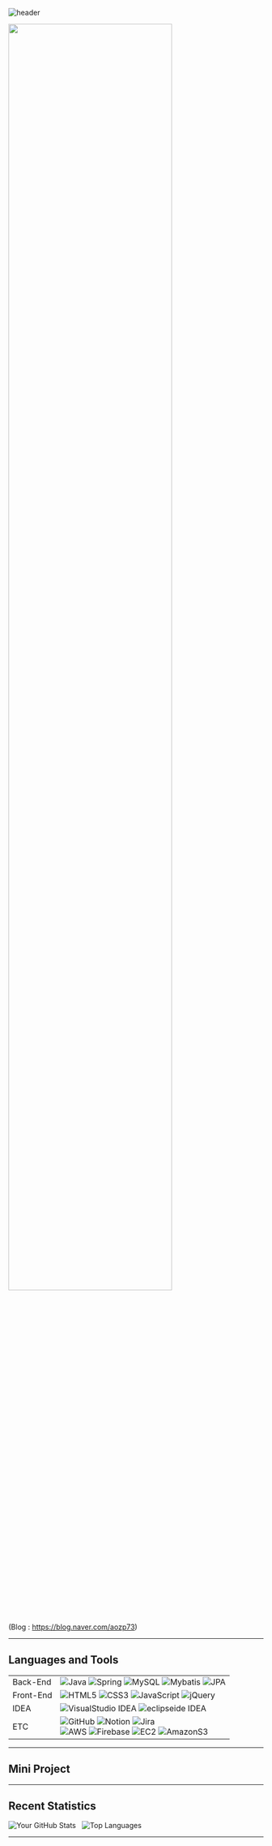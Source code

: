 ![header](https://capsule-render.vercel.app/api?type=rect&color=B2D8B2&height=100&&section=header&text=Lee%20SangHyun&fontSize=40&fontAlignY=48&desc=Junior%20Developer&descAlignY=78&descAlign=60)


<img width="80%" src="https://github.com/aozp73/aozp73-NewRecruit/assets/122352251/76f11bc4-8a45-4e97-8add-3556b6a8e253"/>

&nbsp;&nbsp;&nbsp;&nbsp;&nbsp;&nbsp;&nbsp;&nbsp;&nbsp;&nbsp;&nbsp;&nbsp;&nbsp;&nbsp;&nbsp;&nbsp;&nbsp;&nbsp;&nbsp;&nbsp;&nbsp;&nbsp;&nbsp;&nbsp;&nbsp;&nbsp;&nbsp;&nbsp;&nbsp;&nbsp;&nbsp;&nbsp;&nbsp;&nbsp;&nbsp;&nbsp;&nbsp;&nbsp;&nbsp;&nbsp;&nbsp;&nbsp;&nbsp;&nbsp;&nbsp;&nbsp;&nbsp;&nbsp;&nbsp;&nbsp;&nbsp;&nbsp;&nbsp;&nbsp;&nbsp;&nbsp;&nbsp;&nbsp;&nbsp;&nbsp;&nbsp;&nbsp;&nbsp;&nbsp;&nbsp;&nbsp;&nbsp;&nbsp;&nbsp;&nbsp;&nbsp;&nbsp;&nbsp;&nbsp;&nbsp;&nbsp;&nbsp;&nbsp;&nbsp;&nbsp;&nbsp;&nbsp;&nbsp;&nbsp;&nbsp;&nbsp;&nbsp;&nbsp;&nbsp;&nbsp;&nbsp;&nbsp;&nbsp;&nbsp;&nbsp;&nbsp;&nbsp;&nbsp;&nbsp;&nbsp;&nbsp;&nbsp;&nbsp;&nbsp;&nbsp;&nbsp;&nbsp;&nbsp;&nbsp;&nbsp;&nbsp;&nbsp;&nbsp;&nbsp;&nbsp;&nbsp;&nbsp;&nbsp;&nbsp;&nbsp;&nbsp;&nbsp; (Blog : https://blog.naver.com/aozp73)
<hr>

<h2> Languages and Tools </h2>  

|  |  |
|---------------------|--------|
| Back-End             | ![Java](https://img.shields.io/badge/Java-%23ED8B00.svg?style=flat-square&logo=openjdk&logoColor=white) ![Spring](https://img.shields.io/badge/Spring-%236DB33F.svg?style=flat-square&logo=spring&logoColor=white) ![MySQL](https://img.shields.io/badge/MySQL-%2300f.svg?style=flat-square&logo=MySQL&logoColor=white) ![Mybatis](https://img.shields.io/badge/MyBatis-C70D2C.svg?style=flat-square) ![JPA](https://img.shields.io/badge/JPA-A5915F.svg?style=flat-square)| 
| Front-End            | ![HTML5](https://img.shields.io/badge/HTML5-%23E34F26.svg?style=flat-square&logo=html5&logoColor=white) ![CSS3](https://img.shields.io/badge/CSS3-%231572B6.svg?style=flat-square&logo=css3&logoColor=white) ![JavaScript](https://img.shields.io/badge/JavaScript-%23323330.svg?style=flat-square&logo=javascript&logoColor=%23F7DF1E) ![jQuery](https://img.shields.io/badge/jQuery-%230769AD.svg?style=flat-square&logo=jquery&logoColor=white) |
| IDEA                | ![VisualStudio IDEA](https://img.shields.io/badge/VisualStudioCode-007ACC?style=flat-square&logo=VisualStudioCode&logoColor=white) ![eclipseide IDEA](https://img.shields.io/badge/eclipseide-2C2255?style=flat-square&logo=eclipseide&logoColor=white) |
| ETC                 | ![GitHub](https://img.shields.io/badge/GitHub-%23121011.svg?style=flat-square&logo=github&logoColor=white) ![Notion](https://img.shields.io/badge/Notion-000000?style=flat-square&logo=Notion&logoColor=white) ![Jira](https://img.shields.io/badge/jira-0052CC?style=flat-square&logo=jira&logoColor=white) <br> ![AWS](https://img.shields.io/badge/AWS-%23FF9900.svg?style=flat-square&logo=amazon-aws&logoColor=white) ![Firebase](https://img.shields.io/badge/Firebase-FF6A00?style=flat-square&logo=firebase&logoColor=white) ![EC2](https://img.shields.io/badge/AmazonEC2-FF9900?style=flat-square&logo=amazonec2&logoColor=white) ![AmazonS3](https://img.shields.io/badge/AmazonS3-569A31?style=flat-square&logo=amazons3&logoColor=white) |

<hr>

<h2> Mini Project </h2>  

<hr>

<h2> Recent Statistics </h2>  

![Your GitHub Stats](https://github-readme-stats.vercel.app/api?username=aozp73&show_icons=true)&nbsp;&nbsp;
![Top Languages](https://github-readme-stats.vercel.app/api/top-langs/?username=aozp73&layout=compact)

<hr>
